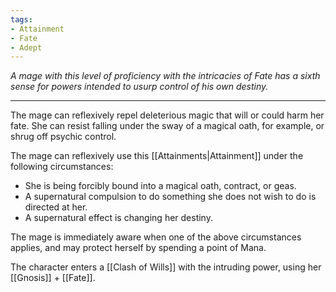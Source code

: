 ```yaml
---
tags:
- Attainment
- Fate
- Adept
---
```


_A mage with this level of proficiency with the intricacies of Fate has a sixth sense for powers intended to usurp control of his own destiny._

---

The mage can reflexively repel deleterious magic that will or could harm her fate. She can resist falling under the sway of a magical oath, for example, or shrug off psychic control.

The mage can reflexively use this [[Attainments|Attainment]] under the following circumstances:
- She is being forcibly bound into a magical oath, contract, or geas.
- A supernatural compulsion to do something she does not wish to do is directed at her.
- A supernatural effect is changing her destiny.

The mage is immediately aware when one of the above circumstances applies, and may protect herself by spending a point of Mana.

The character enters a [[Clash of Wills]] with the intruding power, using her [[Gnosis]] + [[Fate]].
